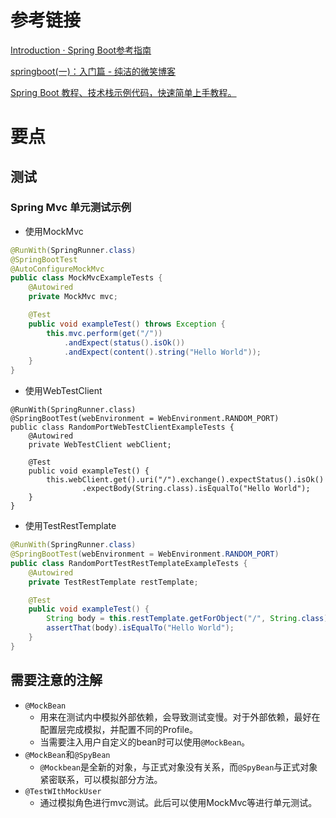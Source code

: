 # 参考链接

[Introduction · Spring Boot参考指南](https://qbgbook.gitbooks.io/spring-boot-reference-guide-zh/content/)

[springboot(一)：入门篇 - 纯洁的微笑博客](www.ityouknow.com/springboot/2016/01/06/spring-boot-quick-start.html)

[Spring Boot 教程、技术栈示例代码，快速简单上手教程。](https://github.com/ityouknow/spring-boot-examples)

# 要点

## 测试

### Spring Mvc 单元测试示例

* 使用MockMvc

```java
@RunWith(SpringRunner.class)
@SpringBootTest
@AutoConfigureMockMvc
public class MockMvcExampleTests {
	@Autowired
	private MockMvc mvc;

	@Test
	public void exampleTest() throws Exception {
		this.mvc.perform(get("/"))
			.andExpect(status().isOk())
			.andExpect(content().string("Hello World"));
	}
}
```

* 使用WebTestClient

```
@RunWith(SpringRunner.class)
@SpringBootTest(webEnvironment = WebEnvironment.RANDOM_PORT)
public class RandomPortWebTestClientExampleTests {
	@Autowired
	private WebTestClient webClient;

	@Test
	public void exampleTest() {
		this.webClient.get().uri("/").exchange().expectStatus().isOk()
				.expectBody(String.class).isEqualTo("Hello World");
	}
}
```

* 使用TestRestTemplate

```java
@RunWith(SpringRunner.class)
@SpringBootTest(webEnvironment = WebEnvironment.RANDOM_PORT)
public class RandomPortTestRestTemplateExampleTests {
	@Autowired
	private TestRestTemplate restTemplate;

	@Test
	public void exampleTest() {
		String body = this.restTemplate.getForObject("/", String.class);
		assertThat(body).isEqualTo("Hello World");
	}
}
```

## 需要注意的注解

* `@MockBean`
	* 用来在测试内中模拟外部依赖，会导致测试变慢。对于外部依赖，最好在配置层完成模拟，并配置不同的Profile。
	* 当需要注入用户自定义的bean时可以使用`@MockBean`。
* `@MockBean`和`@SpyBean`
	* `@Mockbean`是全新的对象，与正式对象没有关系，而`@SpyBean`与正式对象紧密联系，可以模拟部分方法。
* `@TestWIthMockUser`
	* 通过模拟角色进行mvc测试。此后可以使用MockMvc等进行单元测试。
